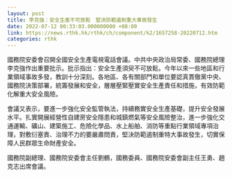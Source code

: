 ```yaml
---
layout: post
title: 李克強：安全生產不可放鬆　堅決防範遏制重大事故發生
date: 2022-07-12 00:33:03.000000000 +08:00
link: https://news.rthk.hk/rthk/ch/component/k2/1657258-20220712.htm
categories: rthk
---
```


國務院安委會召開全國安全生產電視電話會議。中共中央政治局常委、國務院總理李克強作出重要批示。批示指出：安全生產須臾不可放鬆。今年以來一些地區和行業領域事故多發，教訓十分深刻。各地區、各有關部門和單位要認真貫徹黨中央、國務院決策部署，統籌發展和安全，層層壓緊壓實安全生產責任和措施，有效防範化解重大安全風險。

會議又表示，要進一步強化安全監管執法，持續務實安全生產基礎，提升安全發展水平。扎實開展經營性自建房安全隱患和城鎮燃氣等安全風險整治，進一步強化交通運輸、礦山、建築施工、危險化學品、水上船舶、消防等重點行業領域專項治理，對敷衍塞責、治理不力的要嚴肅問責，堅決防範遏制重特大事故發生，切實保障人民群眾生命財產安全。

國務院副總理、國務院安委會主任劉鶴，國務委員、國務院安委會副主任王勇、趙克志出席會議。
